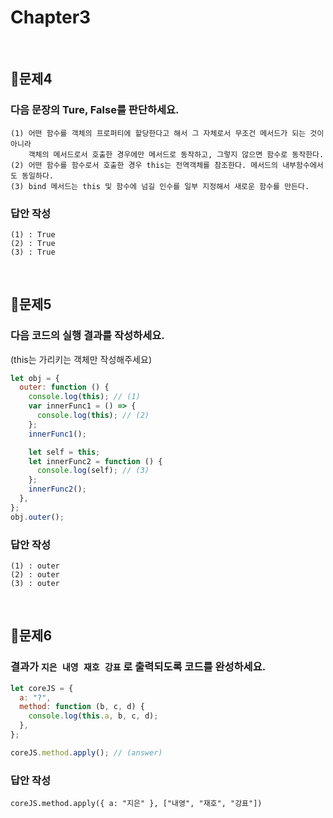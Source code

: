 # Chapter3

<br>

## 📌문제4

### 다음 문장의 Ture, False를 판단하세요.

```
(1) 어떤 함수를 객체의 프로퍼티에 할당한다고 해서 그 자체로서 무조건 메서드가 되는 것이 아니라
    객체의 메서드로서 호출한 경우에만 메서드로 동작하고, 그렇지 않으면 함수로 동작한다.
(2) 어떤 함수를 함수로서 호출한 경우 this는 전역객체를 참조한다. 메서드의 내부함수에서도 동일하다.
(3) bind 메서드는 this 및 함수에 넘길 인수를 일부 지정해서 새로운 함수를 만든다.
```

### 답안 작성

```
(1) : True
(2) : True
(3) : True
```

<br>

## 📌문제5

### 다음 코드의 실행 결과를 작성하세요.

(this는 가리키는 객체만 작성해주세요)

```js
let obj = {
  outer: function () {
    console.log(this); // (1)
    var innerFunc1 = () => {
      console.log(this); // (2)
    };
    innerFunc1();

    let self = this;
    let innerFunc2 = function () {
      console.log(self); // (3)
    };
    innerFunc2();
  },
};
obj.outer();
```

### 답안 작성

```
(1) : outer
(2) : outer
(3) : outer
```

<br>

## 📌문제6

### 결과가 `지은 내영 재호 강표` 로 출력되도록 코드를 완성하세요.

```js
let coreJS = {
  a: "?",
  method: function (b, c, d) {
    console.log(this.a, b, c, d);
  },
};

coreJS.method.apply(); // (answer)
```

### 답안 작성

```
coreJS.method.apply({ a: "지은" }, ["내영", "재호", "강표"])
```
